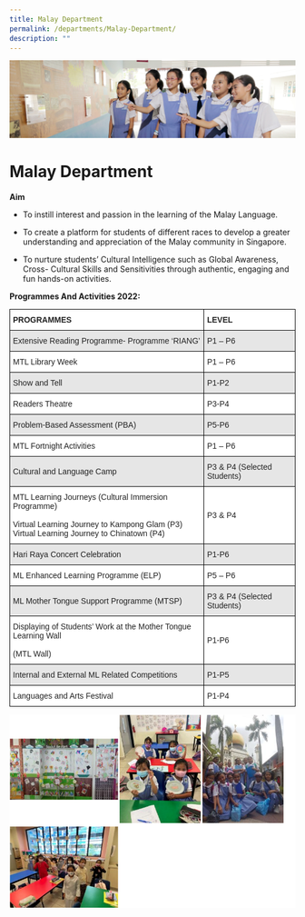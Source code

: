 ```yaml
---
title: Malay Department
permalink: /departments/Malay-Department/
description: ""
---
```

![](/images/Departments.jpg)

Malay Department
================

<b>Aim</b>

*   To instill interest and passion in the learning of the Malay Language.

*   To create a platform for students of different races to develop a greater understanding and appreciation of the Malay community in Singapore.
*   To nurture students’ Cultural Intelligence such as Global Awareness, Cross- Cultural Skills and Sensitivities through authentic, engaging and fun hands-on activities.

<b>Programmes And Activities 2022:</b>

<style type="text/css">
.tg  {border-collapse:collapse;border-spacing:0;}
.tg td{border-color:black;border-style:solid;border-width:1px;font-family:Arial, sans-serif;font-size:14px;
  overflow:hidden;padding:10px 5px;word-break:normal;}
.tg th{border-color:black;border-style:solid;border-width:1px;font-family:Arial, sans-serif;font-size:14px;
  font-weight:normal;overflow:hidden;padding:10px 5px;word-break:normal;}
.tg .tg-l2bf{background-color:#FFF;color:#222;font-weight:bold;text-align:left;vertical-align:top}
.tg .tg-h5mn{background-color:#E6E6E6;color:#222;text-align:left;vertical-align:middle}
.tg .tg-1ppo{background-color:#FFF;color:#222;text-align:left;vertical-align:middle}
</style>
<table class="tg">
<thead>
  <tr>
    <th class="tg-l2bf"><span style="font-weight:bold">PROGRAMMES</span></th>
    <th class="tg-l2bf"><span style="font-weight:bold">LEVEL</span></th>
  </tr>
</thead>
<tbody>
  <tr>
    <td class="tg-h5mn">Extensive Reading Programme- Programme ‘RIANG’</td>
    <td class="tg-h5mn">P1 – P6</td>
  </tr>
  <tr>
    <td class="tg-1ppo">MTL Library Week</td>
    <td class="tg-1ppo">P1 – P6</td>
  </tr>
  <tr>
    <td class="tg-h5mn">Show and Tell</td>
    <td class="tg-h5mn">P1-P2</td>
  </tr>
  <tr>
    <td class="tg-1ppo">Readers Theatre</td>
    <td class="tg-1ppo">P3-P4</td>
  </tr>
  <tr>
    <td class="tg-h5mn">Problem-Based Assessment (PBA)</td>
    <td class="tg-h5mn">P5-P6</td>
  </tr>
  <tr>
    <td class="tg-1ppo">MTL Fortnight Activities</td>
    <td class="tg-1ppo">P1 – P6</td>
  </tr>
  <tr>
    <td class="tg-h5mn">Cultural and Language Camp</td>
    <td class="tg-h5mn">P3 &amp; P4 (Selected Students)</td>
  </tr>
  <tr>
    <td class="tg-1ppo">MTL Learning Journeys (Cultural Immersion Programme)<br><br>Virtual Learning Journey to Kampong Glam (P3)<br>Virtual Learning Journey to Chinatown (P4)</td>
    <td class="tg-1ppo">P3 &amp; P4</td>
  </tr>
  <tr>
    <td class="tg-h5mn">Hari Raya Concert Celebration</td>
    <td class="tg-h5mn">P1-P6</td>
  </tr>
  <tr>
    <td class="tg-1ppo">ML  Enhanced Learning Programme (ELP)</td>
    <td class="tg-1ppo">P5 – P6</td>
  </tr>
  <tr>
    <td class="tg-h5mn">ML Mother Tongue Support Programme (MTSP)</td>
    <td class="tg-h5mn">P3 &amp; P4 (Selected Students)</td>
  </tr>
  <tr>
    <td class="tg-1ppo">Displaying of Students’ Work at the Mother Tongue Learning Wall<br><br>(MTL Wall)</td>
    <td class="tg-1ppo"> P1-P6</td>
  </tr>
  <tr>
    <td class="tg-h5mn">Internal and External ML Related Competitions</td>
    <td class="tg-h5mn">P1-P5</td>
  </tr>
  <tr>
    <td class="tg-1ppo">Languages and Arts Festival</td>
    <td class="tg-1ppo">P1-P4</td>
  </tr>
</tbody>
</table>

![](/images/MalayDept.png)